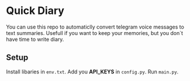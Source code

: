# Quick Diary

You can use this repo to automaticlly convert telegram voice messages to text summaries. 
Usefull if you want to keep your memories, but you don`t have time to write diary.

## Setup
Install libaries in ``env.txt``. 
Add you **API_KEYS** in ``config.py``.
Run ``main.py``. 
